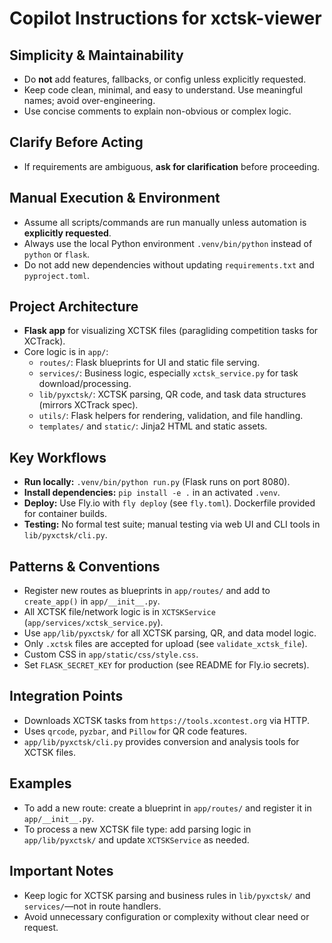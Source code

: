 # Copilot Instructions for xctsk-viewer

## Simplicity & Maintainability
- Do **not** add features, fallbacks, or config unless explicitly requested.
- Keep code clean, minimal, and easy to understand. Use meaningful names; avoid over-engineering.
- Use concise comments to explain non-obvious or complex logic.

## Clarify Before Acting
- If requirements are ambiguous, **ask for clarification** before proceeding.

## Manual Execution & Environment
- Assume all scripts/commands are run manually unless automation is **explicitly requested**.
- Always use the local Python environment `.venv/bin/python` instead of `python` or `flask`.
- Do not add new dependencies without updating `requirements.txt` and `pyproject.toml`.

## Project Architecture
- **Flask app** for visualizing XCTSK files (paragliding competition tasks for XCTrack).
- Core logic is in `app/`:
  - `routes/`: Flask blueprints for UI and static file serving.
  - `services/`: Business logic, especially `xctsk_service.py` for task download/processing.
  - `lib/pyxctsk/`: XCTSK parsing, QR code, and task data structures (mirrors XCTrack spec).
  - `utils/`: Flask helpers for rendering, validation, and file handling.
  - `templates/` and `static/`: Jinja2 HTML and static assets.

## Key Workflows
- **Run locally:** `.venv/bin/python run.py` (Flask runs on port 8080).
- **Install dependencies:** `pip install -e .` in an activated `.venv`.
- **Deploy:** Use Fly.io with `fly deploy` (see `fly.toml`). Dockerfile provided for container builds.
- **Testing:** No formal test suite; manual testing via web UI and CLI tools in `lib/pyxctsk/cli.py`.

## Patterns & Conventions
- Register new routes as blueprints in `app/routes/` and add to `create_app()` in `app/__init__.py`.
- All XCTSK file/network logic is in `XCTSKService` (`app/services/xctsk_service.py`).
- Use `app/lib/pyxctsk/` for all XCTSK parsing, QR, and data model logic.
- Only `.xctsk` files are accepted for upload (see `validate_xctsk_file`).
- Custom CSS in `app/static/css/style.css`.
- Set `FLASK_SECRET_KEY` for production (see README for Fly.io secrets).

## Integration Points
- Downloads XCTSK tasks from `https://tools.xcontest.org` via HTTP.
- Uses `qrcode`, `pyzbar`, and `Pillow` for QR code features.
- `app/lib/pyxctsk/cli.py` provides conversion and analysis tools for XCTSK files.

## Examples
- To add a new route: create a blueprint in `app/routes/` and register it in `app/__init__.py`.
- To process a new XCTSK file type: add parsing logic in `app/lib/pyxctsk/` and update `XCTSKService` as needed.

## Important Notes
- Keep logic for XCTSK parsing and business rules in `lib/pyxctsk/` and `services/`—not in route handlers.
- Avoid unnecessary configuration or complexity without clear need or request.
